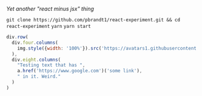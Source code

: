 _Yet another "react minus jsx" thing_

`git clone https://github.com/pbrandt1/react-experiment.git && cd react-experiment`
`yarn`
`yarn start`


```javascript
div.row(
  div.four.columns(
    img.style({width: '100%'}).src('https://avatars1.githubusercontent.com/u/3056518?v=3&s=460')
  ),
  div.eight.columns(
    "Testing text that has ",
    a.href('https://www.google.com')('some link'),
    " in it. Weird."
  )
)
```
